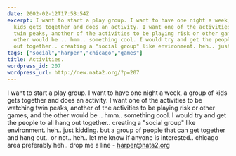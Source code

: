 ```yaml
---
date: 2002-02-12T17:58:54Z
excerpt: I want to start a play group. I want to have one night a week, a group of
  kids gets together and does an activity. I want one of the activities to be watching
  twin peaks, another of the activities to be playing risk or other games, and the
  other would be .. hmm.. something cool. I would try and get the people to all hang
  out together.. creating a "social group" like environment. heh.. just kiddin...
tags: ["social","harper","chicago","games"]
title: Activities.
wordpress_id: 207
wordpress_url: http://new.nata2.org/?p=207
---
```


I want to start a play group. I want to have one night a week, a group of kids gets together and does an activity. I want one of the activities to be watching twin peaks, another of the activities to be playing risk or other games, and the other would be .. hmm.. something cool. I would try and get the people to all hang out together.. creating a "social group" like environment. heh.. just kidding. but a group of people that can get together and hang out.. or not.. heh.. let me know if anyone is interested.. chicago area preferably heh.. drop me a line - <a href="mailto:harper@nata2.org">harper@nata2.org</a>
